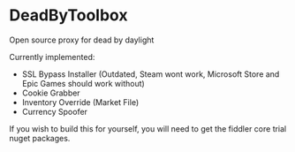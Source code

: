 # DeadByToolbox
Open source proxy for dead by daylight

Currently implemented:
- SSL Bypass Installer (Outdated, Steam wont work, Microsoft Store and Epic Games should work without)
- Cookie Grabber
- Inventory Override (Market File)
- Currency Spoofer

If you wish to build this for yourself, you will need to get the fiddler core trial nuget packages.
